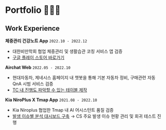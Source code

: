 # Portfolio 💁🏻‍♀️

## Work Experience

<B>체중관리 건강노트 App</b> ```2022.10 - 2022.12```
- 대한비만학회 협업 체중관리 및 생활습관 코칭 서비스 앱 검증
- [구글 플레이 스토어 바로가기](https://play.google.com/store/apps/details?id=net.huray.ksso)


<B>Airchat Web</B> ```2022.05 - 2022.10```
- 현대자동차, 제네시스 홈페이지 내 챗봇을 통해 기본 자동차 정비, 구매관련 자동 QnA 시범 서비스 검증
- [TC 내 진행도 파악할 수 있는 테이블 제작](https://github.com/heeye-log/heeye-log/blob/main/Portfolio/%EC%82%B0%EC%B6%9C%EB%AC%BC/Progress%20Table.md)


<B>Kia NiroPlus X Tmap App</B> ```2021.08 - 2022.10```
- Kia Niroplus 협업한 Tmap 내 AI 어시스턴트 품질 검증
- [발생 이슈별 분석 대시보드 구축](https://github.com/heeye-log/heeye-log/blob/main/Portfolio/%EC%82%B0%EC%B6%9C%EB%AC%BC/Issue_Dashboard.md) → CS 주요 발생 이슈 현황 관리 및 회귀 테스트 진행

